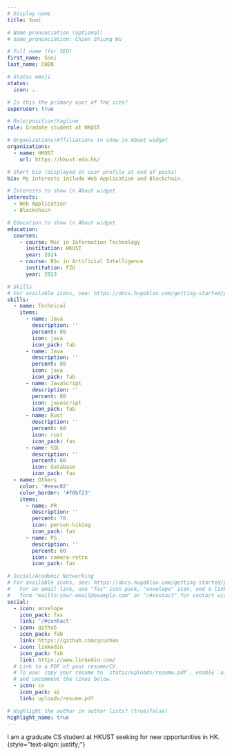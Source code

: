 ```yaml
---
# Display name
title: Soni

# Name pronunciation (optional)
# name_pronunciation: Chien Shiung Wu

# Full name (for SEO)
first_name: Soni
last_name: CHEN

# Status emoji
status:
  icon: ☕️

# Is this the primary user of the site?
superuser: true

# Role/position/tagline
role: Gradate student at HKUST

# Organizations/Affiliations to show in About widget
organizations:
  - name: HKUST
    url: https://hkust.edu.hk/

# Short bio (displayed in user profile at end of posts)
bio: My interests include Web Application and Blockchain.

# Interests to show in About widget
interests:
  - Web Application
  - Blockchain

# Education to show in About widget
education:
  courses:
    - course: Msc in Information Technology
      institution: HKUST
      year: 2024
    - course: BSc in Artificial Intelligence
      institution: FZU
      year: 2023

# Skills
# For available icons, see: https://docs.hugoblox.com/getting-started/page-builder/#icons
skills:
  - name: Technical
    items:
      - name: Java
        description: ''
        percent: 80
        icon: java
        icon_pack: fab
      - name: Java
        description: ''
        percent: 80
        icon: java
        icon_pack: fab
      - name: JavaScript
        description: ''
        percent: 80
        icon: javascript
        icon_pack: fab
      - name: Rust
        description: ''
        percent: 60
        icon: rust
        icon_pack: fas
      - name: SQL
        description: ''
        percent: 60
        icon: database
        icon_pack: fas
  - name: Others
    color: '#eeac02'
    color_border: '#f0bf23'
    items:
      - name: PR
        description: ''
        percent: 70
        icon: person-hiking
        icon_pack: fas
      - name: PS
        description: ''
        percent: 60
        icon: camera-retro
        icon_pack: fas

# Social/Academic Networking
# For available icons, see: https://docs.hugoblox.com/getting-started/page-builder/#icons
#   For an email link, use "fas" icon pack, "envelope" icon, and a link in the
#   form "mailto:your-email@example.com" or "/#contact" for contact widget.
social:
  - icon: envelope
    icon_pack: fas
    link: '/#contact'
  - icon: github
    icon_pack: fab
    link: https://github.com/gcushen
  - icon: linkedin
    icon_pack: fab
    link: https://www.linkedin.com/
  # Link to a PDF of your resume/CV.
  # To use: copy your resume to `static/uploads/resume.pdf`, enable `ai` icons in `params.yaml`,
  # and uncomment the lines below.
  - icon: cv
    icon_pack: ai
    link: uploads/resume.pdf

# Highlight the author in author lists? (true/false)
highlight_name: true
---
```


I am a graduate CS student at HKUST seeking for new opportunities in HK.
{style="text-align: justify;"}
